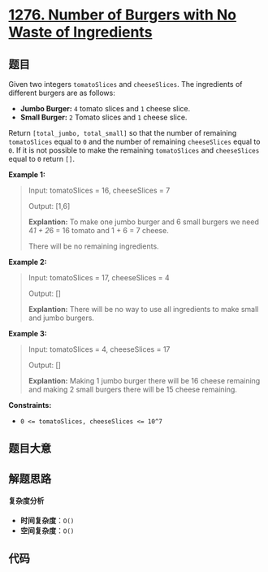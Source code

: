 # [1276. Number of Burgers with No Waste of Ingredients](https://leetcode.com/problems/number-of-burgers-with-no-waste-of-ingredients/)

## 题目

Given two integers `tomatoSlices` and `cheeseSlices`. The ingredients of
different burgers are as follows:

- **Jumbo Burger:** `4` tomato slices and `1` cheese slice.
- **Small Burger:** `2` Tomato slices and `1` cheese slice.

Return `[total_jumbo, total_small]` so that the number of remaining
`tomatoSlices` equal to `0` and the number of remaining `cheeseSlices` equal
to `0`. If it is not possible to make the remaining `tomatoSlices` and
`cheeseSlices` equal to `0` return `[]`.

**Example 1:**

> Input: tomatoSlices = 16, cheeseSlices = 7
>
> Output: [1,6]
>
> **Explantion:** To make one jumbo burger and 6 small burgers we need 4*1 + 2*6 = 16 tomato and 1 + 6 = 7 cheese.
>
> There will be no remaining ingredients.

**Example 2:**

> Input: tomatoSlices = 17, cheeseSlices = 4
>
> Output: []
>
> **Explantion:** There will be no way to use all ingredients to make small and jumbo burgers.

**Example 3:**

> Input: tomatoSlices = 4, cheeseSlices = 17
>
> Output: []
>
> **Explantion:** Making 1 jumbo burger there will be 16 cheese remaining and making 2 small burgers there will be 15 cheese remaining.

**Constraints:**

- `0 <= tomatoSlices, cheeseSlices <= 10^7`

## 题目大意

## 解题思路

#### 复杂度分析

- **时间复杂度**：`O()`
- **空间复杂度**：`O()`

## 代码

```javascript

```
